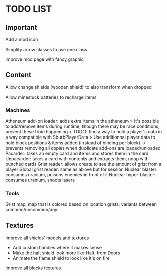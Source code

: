 # TODO LIST #

## Important ##

Add a mod icon

Simplify arrow classes to use one class

Improve mod page with fancy graphic

## Content ##

Allow change shields (wooden shield) to also transform when dropped

Allow minestuck batteries to recharge items

### Machines ###

Atheneum add-on loader: adds extra items in the atheneum
\> It's possible to add/remove items during runtime, though there may be race conditions, prevent these from happening
\> TODO: find a way to hold a player's data in a way compatible with SburbPlayerData
\> Use additionnal player data to hold block positions & items added (instead of binding per block) -> prevents removing all copies when duplicate add-ons are loaded/unloaded
Pacarder: takes an empty card and items and stores them in the card
Unpacarder: takes a card with contents and extracts them, noop with punched cards
Grist reader: allows create to see the amount of grist from a player
Global grist reader: same as above but for session
Nuclear blaster: consumes uranium, poisons enemies in front of it
Nuclear hyper-blaster: consumes uranium, shoots lasers

### Tools ###

Grist map: map that is colored based on location grists, variants between common/uncommon/any

## Textures ##

Improve all shields' models and textures

- Add custom handles where it makes sense
- Make the halt shield look more like Halt, from Doors
- Animate the flame shield to look like it's on fire

Improve all blocks textures
